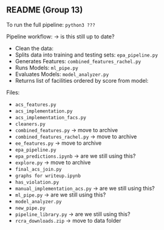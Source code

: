 ## README (Group 13)

To run the full pipeline: `python3 ???`

Pipeline workflow: -> is this still up to date?

- Clean the data:
- Splits data into training and testing sets: `epa_pipeline.py`
- Generates Features: `combined_features_rachel.py`
- Runs Models: `ml_pipe.py`
- Evaluates Models: `model_analyzer.py`
- Returns list of facilities ordered by score from model:

Files:

- `acs_features.py` 
- `acs_implementation.py`
- `acs_implementation_facs.py`
- `cleaners.py`
- `combined_features.py` -> move to archive
- `combined_features_rachel.py` -> move to archive
- `ee_features.py` -> move to archive
- `epa_pipeline.py`
- `epa_predictions.ipynb` -> are we still using this?
- `explore.py` -> move to archive
- `final_acs_join.py`
- `graphs for writeup.ipynb`
- `has_violation.py`
- `manual_implementation_acs.py` -> are we still using this?
- `ml_pipe.py` -> are we still using this? 
- `model_analyzer.py`
- `new_pipe.py`
- `pipeline_library.py` -> are we still using this?
- `rcra_downloads.zip` -> move to data folder
